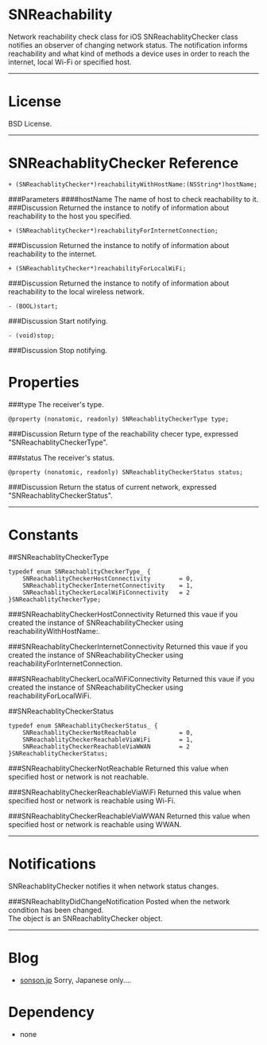 SNReachability
==============
Network reachability check class for iOS
SNReachablityChecker class notifies an observer of changing network status.
The notification informs reachability and what kind of methods a device uses in order to reach the internet, local Wi-Fi or specified host.

---

License
=======
BSD License.

---

SNReachablityChecker Reference
=======

	+ (SNReachablityChecker*)reachabilityWithHostName:(NSString*)hostName;
###Parameters
####hostName
The name of host to check reachability to it.
###Discussion
Returned the instance to notify of information about reachability to the host you specified.

	+ (SNReachablityChecker*)reachabilityForInternetConnection;
###Discussion
Returned the instance to notify of information about reachability to the internet.


	+ (SNReachablityChecker*)reachabilityForLocalWiFi;
###Discussion
Returned the instance to notify of information about reachability to the local wireless network.

	- (BOOL)start;
###Discussion
Start notifying.

	- (void)stop;
###Discussion
Stop notifying.

Properties
======
###type
The receiver's type.

	@property (nonatomic, readonly) SNReachablityCheckerType type;
###Discussion
Return type of the reachability checer type, expressed "SNReachablityCheckerType".

###status
The receiver's status.

	@property (nonatomic, readonly) SNReachablityCheckerStatus status;
###Discussion
Return the status of current network, expressed "SNReachablityCheckerStatus".

---

Constants
======

##SNReachablityCheckerType

	typedef enum SNReachablityCheckerType_ {
		SNReachablityCheckerHostConnectivity		= 0,
		SNReachablityCheckerInternetConnectivity	= 1,
		SNReachablityCheckerLocalWiFiConnectivity	= 2
	}SNReachablityCheckerType;

###SNReachablityCheckerHostConnectivity
Returned this vaue if you created the instance of SNReachabilityChecker using reachabilityWithHostName:.

###SNReachablityCheckerInternetConnectivity
Returned this vaue if you created the instance of SNReachabilityChecker using reachabilityForInternetConnection.

###SNReachablityCheckerLocalWiFiConnectivity
Returned this vaue if you created the instance of SNReachabilityChecker using reachabilityForLocalWiFi.

##SNReachablityCheckerStatus

	typedef enum SNReachablityCheckerStatus_ {
		SNReachablityCheckerNotReachable			= 0,
		SNReachablityCheckerReachableViaWiFi		= 1,
		SNReachablityCheckerReachableViaWWAN		= 2
	}SNReachablityCheckerStatus;

###SNReachablityCheckerNotReachable
Returned this value when specified host or network is not reachable.

###SNReachablityCheckerReachableViaWiFi
Returned this value when specified host or network is reachable using Wi-Fi.

###SNReachablityCheckerReachableViaWWAN
Returned this value when specified host or network is reachable using WWAN.

---

Notifications
======
SNReachablityChecker notifies it when network status changes.

###SNReachablityDidChangeNotification
Posted when the network condition has been changed.  
The object is an SNReachablityChecker object.

---

Blog
=======
 * [sonson.jp][]
Sorry, Japanese only....

Dependency
=======
 * none

[sonson.jp]: http://sonson.jp